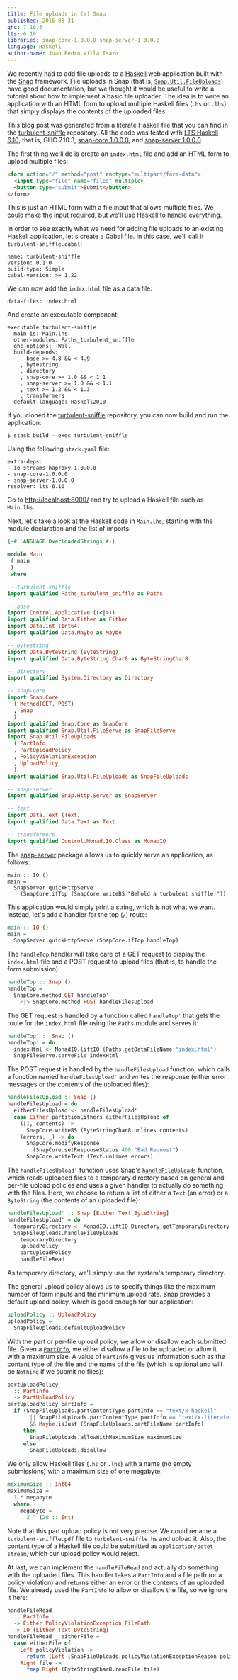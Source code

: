 ```yaml
---
title: File uploads in (a) Snap
published: 2016-08-31
ghc: 7.10.3
lts: 6.10
libraries: snap-core-1.0.0.0 snap-server-1.0.0.0
language: Haskell
author-name: Juan Pedro Villa Isaza
---
```


We recently had to add file uploads to a
[Haskell](https://www.haskell.org/) web application built with the
[Snap](http://snapframework.com/) framework. File uploads in Snap (that
is,
[`Snap.Util.FileUploads`](https://hackage.haskell.org/package/snap-core-1.0.0.0/docs/Snap-Util-FileUploads.html))
have good documentation, but we thought it would be useful to write a
tutorial about how to implement a basic file uploader. The idea is to
write an application with an HTML form to upload multiple Haskell files
(`.hs` or `.lhs`) that simply displays the contents of the uploaded
files.

This blog post was generated from a literate Haskell file that you can
find in the
[turbulent-sniffle](https://github.com/stackbuilders/turbulent-sniffle)
repository. All the code was tested with [LTS Haskell
6.10](https://www.stackage.org/lts-6.10), that is, GHC 7.10.3,
[snap-core
1.0.0.0](https://hackage.haskell.org/package/snap-core-1.0.0.0), and
[snap-server
1.0.0.0](https://hackage.haskell.org/package/snap-server-1.0.0.0).

The first thing we'll do is create an `index.html` file and add an HTML
form to upload multiple files:

```html
<form action="/" method="post" enctype="multipart/form-data">
  <input type="file" name="files" multiple>
  <button type="submit">Submit</button>
</form>
```

This is just an HTML form with a file input that allows multiple files.
We could make the input required, but we'll use Haskell to handle
everything.

In order to see exactly what we need for adding file uploads to an
existing Haskell application, let's create a Cabal file. In this case,
we'll call it `turbulent-sniffle.cabal`:

    name: turbulent-sniffle
    version: 0.1.0
    build-type: Simple
    cabal-version: >= 1.22

We can now add the `index.html` file as a data file:

    data-files: index.html

And create an executable component:

    executable turbulent-sniffle
      main-is: Main.lhs
      other-modules: Paths_turbulent_sniffle
      ghc-options: -Wall
      build-depends:
          base >= 4.8 && < 4.9
        , bytestring
        , directory
        , snap-core >= 1.0 && < 1.1
        , snap-server >= 1.0 && < 1.1
        , text >= 1.2 && < 1.3
        , transformers
      default-language: Haskell2010

If you cloned the
[turbulent-sniffle](https://github.com/stackbuilders/turbulent-sniffle)
repository, you can now build and run the application:

    $ stack build --exec turbulent-sniffle

Using the following `stack.yaml` file:

    extra-deps:
    - io-streams-haproxy-1.0.0.0
    - snap-core-1.0.0.0
    - snap-server-1.0.0.0
    resolver: lts-6.10

Go to <http://localhost:8000/> and try to upload a Haskell file such as
`Main.lhs`.

Next, let's take a look at the Haskell code in `Main.lhs`, starting
with the module declaration and the list of imports:

```haskell
{-# LANGUAGE OverloadedStrings #-}

module Main
 ( main
 )
 where

-- turbulent-sniffle
import qualified Paths_turbulent_sniffle as Paths

-- base
import Control.Applicative ((<|>))
import qualified Data.Either as Either
import Data.Int (Int64)
import qualified Data.Maybe as Maybe

-- bytestring
import Data.ByteString (ByteString)
import qualified Data.ByteString.Char8 as ByteStringChar8

-- directory
import qualified System.Directory as Directory

-- snap-core
import Snap.Core
  ( Method(GET, POST)
  , Snap
  )
import qualified Snap.Core as SnapCore
import qualified Snap.Util.FileServe as SnapFileServe
import Snap.Util.FileUploads
  ( PartInfo
  , PartUploadPolicy
  , PolicyViolationException
  , UploadPolicy
  )
import qualified Snap.Util.FileUploads as SnapFileUploads

-- snap-server
import qualified Snap.Http.Server as SnapServer

-- text
import Data.Text (Text)
import qualified Data.Text as Text

-- transformers
import qualified Control.Monad.IO.Class as MonadIO
```

The
[snap-server](https://hackage.haskell.org/package/snap-server-1.0.0.0)
package allows us to quickly serve an application, as follows:

``` {.sourceCode .haskell}
main :: IO ()
main =
  SnapServer.quickHttpServe
    (SnapCore.ifTop (SnapCore.writeBS "Behold a turbulent sniffle!"))
```

This application would simply print a string, which is not what we want.
Instead, let's add a handler for the top (`/`) route:

```haskell
main :: IO ()
main =
  SnapServer.quickHttpServe (SnapCore.ifTop handleTop)
```

The `handleTop` handler will take care of a GET request to display the
`index.html` file and a POST request to upload files (that is, to handle
the form submission):

```haskell
handleTop :: Snap ()
handleTop =
  SnapCore.method GET handleTop'
    <|> SnapCore.method POST handleFilesUpload
```

The GET request is handled by a function called `handleTop'` that gets
the route for the `index.html` file using the `Paths` module and serves
it:

```haskell
handleTop' :: Snap ()
handleTop' = do
  indexHtml <- MonadIO.liftIO (Paths.getDataFileName "index.html")
  SnapFileServe.serveFile indexHtml
```

The POST request is handled by the `handleFilesUpload` function, which
calls a function named `handleFilesUpload'` and writes the response
(either error messages or the contents of the uploaded files):

```haskell
handleFilesUpload :: Snap ()
handleFilesUpload = do
  eitherFilesUpload <- handleFilesUpload'
  case Either.partitionEithers eitherFilesUpload of
    ([], contents) ->
      SnapCore.writeBS (ByteStringChar8.unlines contents)
    (errors, _) -> do
      SnapCore.modifyResponse
        (SnapCore.setResponseStatus 400 "Bad Request")
      SnapCore.writeText (Text.unlines errors)
```

The `handleFilesUpload'` function uses Snap's
[`handleFileUploads`](https://hackage.haskell.org/package/snap-core-1.0.0.0/docs/Snap-Util-FileUploads.html#v:handleFileUploads)
function, which reads uploaded files to a temporary directory based on
general and per-file upload policies and uses a given handler to
actually do something with the files. Here, we choose to return a list
of either a `Text` (an error) or a `ByteString` (the contents of an
uploaded file):

```haskell
handleFilesUpload' :: Snap [Either Text ByteString]
handleFilesUpload' = do
  temporaryDirectory <- MonadIO.liftIO Directory.getTemporaryDirectory
  SnapFileUploads.handleFileUploads
    temporaryDirectory
    uploadPolicy
    partUploadPolicy
    handleFileRead
```

As temporary directory, we'll simply use the system's temporary
directory.

The general upload policy allows us to specify things like the maximum
number of form inputs and the minimum upload rate. Snap provides a
default upload policy, which is good enough for our application:

```haskell
uploadPolicy :: UploadPolicy
uploadPolicy =
  SnapFileUploads.defaultUploadPolicy
```

With the part or per-file upload policy, we allow or disallow each
submitted file. Given a
[`PartInfo`](https://hackage.haskell.org/package/snap-core-1.0.0.0/docs/Snap-Util-FileUploads.html#t:PartInfo),
we either disallow a file to be uploaded or allow it with a maximum
size. A value of `PartInfo` gives us information such as the content
type of the file and the name of the file (which is optional and will be
`Nothing` if we submit no files):

```haskell
partUploadPolicy
  :: PartInfo
  -> PartUploadPolicy
partUploadPolicy partInfo =
  if (SnapFileUploads.partContentType partInfo == "text/x-haskell"
       || SnapFileUploads.partContentType partInfo == "text/x-literate-haskell")
       && Maybe.isJust (SnapFileUploads.partFileName partInfo)
     then
       SnapFileUploads.allowWithMaximumSize maximumSize
     else
       SnapFileUploads.disallow
```

We only allow Haskell files (`.hs` or `.lhs`) with a name (no empty
submissions) with a maximum size of one megabyte:

```haskell
maximumSize :: Int64
maximumSize =
  1 * megabyte
  where
    megabyte =
      2 ^ (20 :: Int)
```

Note that this part upload policy is not very precise. We could rename a
`turbulent-sniffle.pdf` file to `turbulent-sniffle.hs` and upload it.
Also, the content type of a Haskell file could be submitted as
`application/octet-stream`, which our upload policy would reject.

At last, we can implement the `handleFileRead` and actually do something
with the uploaded files. This handler takes a `PartInfo` and a file path
(or a policy violation) and returns either an error or the contents of
an uploaded file. We already used the `PartInfo` to allow or disallow
the file, so we ignore it here:

```haskell
handleFileRead
  :: PartInfo
  -> Either PolicyViolationException FilePath
  -> IO (Either Text ByteString)
handleFileRead _ eitherFile =
  case eitherFile of
    Left policyViolation ->
      return (Left (SnapFileUploads.policyViolationExceptionReason policyViolation))
    Right file ->
      fmap Right (ByteStringChar8.readFile file)
```
